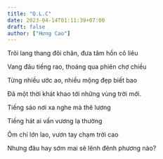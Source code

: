 ```yaml
---
title: "Q.L.C"
date: 2023-04-14T01:11:39+07:00
draft: false
author: ["Hưng Cao"]
---
```


Trôi lang thang đôi chân, đưa tâm hồn cô liêu

Vang đâu tiếng rao, thoáng qua phiên chợ chiều

Từng nhiều ước ao, nhiều mộng đẹp biết bao 

Đã một thời khát khao tới những vùng trời mới.


Tiếng sáo nơi xa nghe mà thê lương

Tiếng hát ai vấn vương lạ thường

Ôm chí lớn lao, vươn tay chạm trời cao

Nhưng đâu hay sớm mai sẽ lênh đênh phương nào?